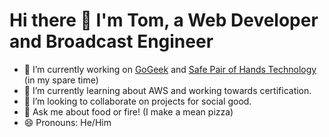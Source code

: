 # Hi there 👋 I'm Tom, a Web Developer and Broadcast Engineer

- 🔭 I’m currently working on [GoGeek](https://gogeek.uk) and [Safe Pair of Hands Technology](https://www.safepairofhands.co.uk) (in my spare time)
- 🌱 I’m currently learning about AWS and working towards certification.
- 👯 I’m looking to collaborate on projects for social good.
- 💬 Ask me about food or fire! (I make a mean pizza)
- 😄 Pronouns: He/Him
